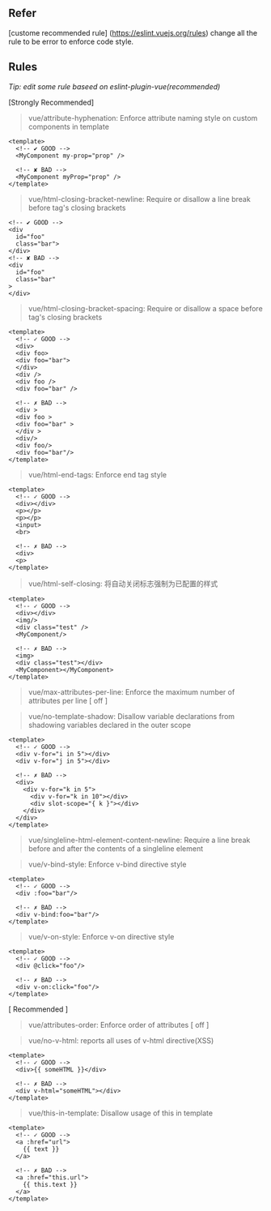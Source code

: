  ## Refer
[custome recommended rule] (https://eslint.vuejs.org/rules)
change all the rule to be error to enforce code style.

## Rules
<i>Tip: edit some rule baseed on eslint-plugin-vue(recommended)</i> <br />

[Strongly Recommended]
> vue/attribute-hyphenation:  Enforce attribute naming style on custom components in template
```vue
<template>
  <!-- ✔ GOOD -->
  <MyComponent my-prop="prop" />

  <!-- ✘ BAD -->
  <MyComponent myProp="prop" />
</template>
```

> vue/html-closing-bracket-newline: Require or disallow a line break before tag's closing brackets
```vue
<!-- ✔ GOOD -->
<div
  id="foo"
  class="bar">
</div>
<!-- ✘ BAD -->
<div
  id="foo"
  class="bar"
>
</div>
```

> vue/html-closing-bracket-spacing: Require or disallow a space before tag's closing brackets
```vue
<template>
  <!-- ✓ GOOD -->
  <div>
  <div foo>
  <div foo="bar">
  </div>
  <div />
  <div foo />
  <div foo="bar" />

  <!-- ✗ BAD -->
  <div >
  <div foo >
  <div foo="bar" >
  </div >
  <div/>
  <div foo/>
  <div foo="bar"/>
</template>
```

> vue/html-end-tags:  Enforce end tag style
```vue
<template>
  <!-- ✓ GOOD -->
  <div></div>
  <p></p>
  <p></p>
  <input>
  <br>

  <!-- ✗ BAD -->
  <div>
  <p>
</template>
```

> vue/html-self-closing:  将自动关闭标志强制为已配置的样式
```vue
<template>
  <!-- ✓ GOOD -->
  <div></div>
  <img/>
  <div class="test" />
  <MyComponent/>

  <!-- ✗ BAD -->
  <img>
  <div class="test"></div>
  <MyComponent></MyComponent>
</template>
```

> vue/max-attributes-per-line:  Enforce the maximum number of attributes per line [ off ]

> vue/no-template-shadow: Disallow variable declarations from shadowing variables declared in the outer scope
```vue
<template>
  <!-- ✓ GOOD -->
  <div v-for="i in 5"></div>
  <div v-for="j in 5"></div>

  <!-- ✗ BAD -->
  <div>
    <div v-for="k in 5">
      <div v-for="k in 10"></div>
      <div slot-scope="{ k }"></div>
    </div>
  </div>
</template>
```

> vue/singleline-html-element-content-newline:  Require a line break before and after the contents of a singleline element

> vue/v-bind-style:  Enforce v-bind directive style
```vue
<template>
  <!-- ✓ GOOD -->
  <div :foo="bar"/>

  <!-- ✗ BAD -->
  <div v-bind:foo="bar"/>
</template>
```

> vue/v-on-style:  Enforce v-on directive style
```vue
<template>
  <!-- ✓ GOOD -->
  <div @click="foo"/>

  <!-- ✗ BAD -->
  <div v-on:click="foo"/>
</template>
```

[ Recommended ]
> vue/attributes-order:  Enforce order of attributes [ off ]

> vue/no-v-html:  reports all uses of v-html directive(XSS)
```vue
<template>
  <!-- ✓ GOOD -->
  <div>{{ someHTML }}</div>

  <!-- ✗ BAD -->
  <div v-html="someHTML"></div>
</template>
```

> vue/this-in-template:  Disallow usage of this in template
```vue
<template>
  <!-- ✓ GOOD -->
  <a :href="url">
    {{ text }}
  </a>
  
  <!-- ✗ BAD -->
  <a :href="this.url">
    {{ this.text }}
  </a>
</template>
```